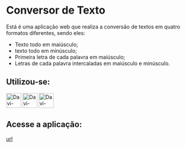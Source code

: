 <h1>Conversor de Texto</h1>
<p>Está é uma aplicação web que realiza a conversão de textos em quatro formatos diferentes, sendo eles:</p>
<ul>
  <li>Texto todo em maiúsculo;</li>
  <li>texto todo em minúsculo;</li>
  <li>Primeira letra de cada palavra em maiúsculo;</li>
  <li>Letras de cada palavra intercaladas em maiúsculo e minúsculo.</li>
</ul>
<h2>Utilizou-se:</h2>
<div style=display: inline-block>
  <img height="40px" alt ="Davi-HTML5" src="https://cdn.jsdelivr.net/gh/devicons/devicon/icons/html5/html5-original.svg" target="_blank">
  <img height="40px" alt ="Davi-CSS3" src="https://cdn.jsdelivr.net/gh/devicons/devicon/icons/css3/css3-original.svg" target="_blank">
  <img height="40px" alt ="Davi-Java Script" src="https://cdn.jsdelivr.net/gh/devicons/devicon/icons/javascript/javascript-original.svg" target="_blank">
</div>

<h2>Acesse a aplicação:</h2>
<a href="#">url</a>
